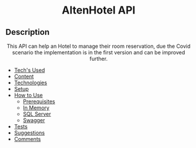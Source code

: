 <h1 align="center">AltenHotel API</h1>

## Description
<p align="center">This API can help an Hotel to manage their room reservation, due the Covid scenario the implementation is in the first version and can be improved further.</p>

<!--ts-->
   * [Tech's Used](#tech)
   * [Content](#content)
   * [Technologies](#technologies)
   * [Setup](#setup)
   * [How to Use](#how-to-use)
      * [Prerequisites](#prerequisites)
      * [In Memory](#in-memory)
      * [SQL Server](#sql-server)
      * [Swagger](#swagger)
   * [Tests](#tests)
   * [Suggestions](#suggestions)
   * [Comments](#comments)
   
<!--te-->
